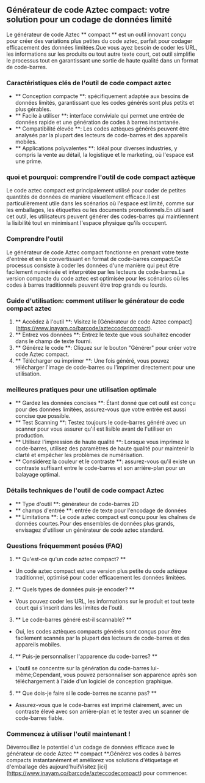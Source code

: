 ## Générateur de code Aztec compact: votre solution pour un codage de données limité

Le générateur de code Aztec ** compact ** est un outil innovant conçu pour créer des variations plus petites du code aztec, parfait pour codager efficacement des données limitées.Que vous ayez besoin de coder les URL, les informations sur les produits ou tout autre texte court, cet outil simplifie le processus tout en garantissant une sortie de haute qualité dans un format de code-barres.

### Caractéristiques clés de l'outil de code compact aztec

- ** Conception compacte **: spécifiquement adaptée aux besoins de données limités, garantissant que les codes générés sont plus petits et plus gérables.
- ** Facile à utiliser **: interface conviviale qui permet une entrée de données rapide et une génération de codes à barres instantanée.
- ** Compatibilité élevée **: Les codes aztèques générés peuvent être analysés par la plupart des lecteurs de code-barres et des appareils mobiles.
- ** Applications polyvalentes **: Idéal pour diverses industries, y compris la vente au détail, la logistique et le marketing, où l'espace est une prime.

### quoi et pourquoi: comprendre l'outil de code compact aztèque

Le code aztec compact est principalement utilisé pour coder de petites quantités de données de manière visuellement efficace.Il est particulièrement utile dans les scénarios où l'espace est limité, comme sur les emballages, les étiquettes ou les documents promotionnels.En utilisant cet outil, les utilisateurs peuvent générer des codes-barres qui maintiennent la lisibilité tout en minimisant l'espace physique qu'ils occupent.

### Comprendre l'outil

Le générateur de code Aztec compact fonctionne en prenant votre texte d'entrée et en le convertissant en format de code-barres compact.Ce processus consiste à coder les données d'une manière qui peut être facilement numérisée et interprétée par les lecteurs de code-barres.La version compacte du code aztec est optimisée pour les scénarios où les codes à barres traditionnels peuvent être trop grands ou lourds.

### Guide d'utilisation: comment utiliser le générateur de code compact aztec

1. ** Accédez à l'outil **: Visitez le [Générateur de code Aztec compact] (https://www.inayam.co/barcode/azteccodecompact).
2. ** Entrez vos données **: Entrez le texte que vous souhaitez encoder dans le champ de texte fourni.
3. ** Générez le code **: Cliquez sur le bouton "Générer" pour créer votre code Aztec compact.
4. ** Télécharger ou imprimer **: Une fois généré, vous pouvez télécharger l'image de code-barres ou l'imprimer directement pour une utilisation.

### meilleures pratiques pour une utilisation optimale

- ** Gardez les données concises **: Étant donné que cet outil est conçu pour des données limitées, assurez-vous que votre entrée est aussi concise que possible.
- ** Test Scanning **: Testez toujours le code-barres généré avec un scanner pour vous assurer qu'il est lisible avant de l'utiliser en production.
- ** Utilisez l'impression de haute qualité **: Lorsque vous imprimez le code-barres, utilisez des paramètres de haute qualité pour maintenir la clarté et empêcher les problèmes de numérisation.
- ** Considérez la couleur et le contraste **: assurez-vous qu'il existe un contraste suffisant entre le code-barres et son arrière-plan pour un balayage optimal.

### Détails techniques de l'outil de code compact Aztec

- ** Type d'outil **: générateur de code-barres 2D
- ** champs d'entrée **: entrée de texte pour l'encodage de données
- ** Limitations **: Le code aztec compact est conçu pour les chaînes de données courtes.Pour des ensembles de données plus grands, envisagez d'utiliser un générateur de code aztec standard.

### Questions fréquemment posées (FAQ)

1. ** Qu'est-ce qu'un code aztec compact? **
- Un code aztec compact est une version plus petite du code aztèque traditionnel, optimisé pour coder efficacement les données limitées.

2. ** Quels types de données puis-je encoder? **
- Vous pouvez coder les URL, les informations sur le produit et tout texte court qui s'inscrit dans les limites de l'outil.

3. ** Le code-barres généré est-il scannable? **
- Oui, les codes aztèques compacts générés sont conçus pour être facilement scannés par la plupart des lecteurs de code-barres et des appareils mobiles.

4. ** Puis-je personnaliser l'apparence du code-barres? **
- L'outil se concentre sur la génération du code-barres lui-même;Cependant, vous pouvez personnaliser son apparence après son téléchargement à l'aide d'un logiciel de conception graphique.

5. ** Que dois-je faire si le code-barres ne scanne pas? **
- Assurez-vous que le code-barres est imprimé clairement, avec un contraste élevé avec son arrière-plan et le tester avec un scanner de code-barres fiable.

### Commencez à utiliser l'outil maintenant !

Déverrouillez le potentiel d'un codage de données efficace avec le générateur de code Aztec ** compact **.Générez vos codes à barres compacts instantanément et améliorez vos solutions d'étiquetage et d'emballage dès aujourd'hui!Visitez [ici] (https://www.inayam.co/barcode/azteccodecompact) pour commencer.